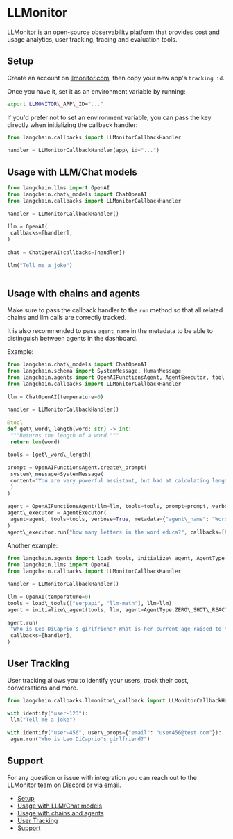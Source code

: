 # LLMonitor

[LLMonitor](https://llmonitor.com?utm_source=langchain&utm_medium=py&utm_campaign=docs) is an open-source observability platform that provides cost and usage analytics, user tracking, tracing and evaluation tools.

## Setup[​](#setup "Direct link to Setup")

Create an account on [llmonitor.com](https://llmonitor.com?utm_source=langchain&utm_medium=py&utm_campaign=docs), then copy your new app's `tracking id`.

Once you have it, set it as an environment variable by running:

```bash
export LLMONITOR\_APP\_ID="..."  

```

If you'd prefer not to set an environment variable, you can pass the key directly when initializing the callback handler:

```python
from langchain.callbacks import LLMonitorCallbackHandler  
  
handler = LLMonitorCallbackHandler(app\_id="...")  

```

## Usage with LLM/Chat models[​](#usage-with-llmchat-models "Direct link to Usage with LLM/Chat models")

```python
from langchain.llms import OpenAI  
from langchain.chat\_models import ChatOpenAI  
from langchain.callbacks import LLMonitorCallbackHandler  
  
handler = LLMonitorCallbackHandler()  
  
llm = OpenAI(  
 callbacks=[handler],  
)  
  
chat = ChatOpenAI(callbacks=[handler])  
  
llm("Tell me a joke")  
  

```

## Usage with chains and agents[​](#usage-with-chains-and-agents "Direct link to Usage with chains and agents")

Make sure to pass the callback handler to the `run` method so that all related chains and llm calls are correctly tracked.

It is also recommended to pass `agent_name` in the metadata to be able to distinguish between agents in the dashboard.

Example:

```python
from langchain.chat\_models import ChatOpenAI  
from langchain.schema import SystemMessage, HumanMessage  
from langchain.agents import OpenAIFunctionsAgent, AgentExecutor, tool  
from langchain.callbacks import LLMonitorCallbackHandler  
  
llm = ChatOpenAI(temperature=0)  
  
handler = LLMonitorCallbackHandler()  
  
@tool  
def get\_word\_length(word: str) -> int:  
 """Returns the length of a word."""  
 return len(word)  
  
tools = [get\_word\_length]  
  
prompt = OpenAIFunctionsAgent.create\_prompt(  
 system\_message=SystemMessage(  
 content="You are very powerful assistant, but bad at calculating lengths of words."  
 )  
)  
  
agent = OpenAIFunctionsAgent(llm=llm, tools=tools, prompt=prompt, verbose=True)  
agent\_executor = AgentExecutor(  
 agent=agent, tools=tools, verbose=True, metadata={"agent\_name": "WordCount"} # <- recommended, assign a custom name  
)  
agent\_executor.run("how many letters in the word educa?", callbacks=[handler])  

```

Another example:

```python
from langchain.agents import load\_tools, initialize\_agent, AgentType  
from langchain.llms import OpenAI  
from langchain.callbacks import LLMonitorCallbackHandler  
  
handler = LLMonitorCallbackHandler()  
  
llm = OpenAI(temperature=0)  
tools = load\_tools(["serpapi", "llm-math"], llm=llm)  
agent = initialize\_agent(tools, llm, agent=AgentType.ZERO\_SHOT\_REACT\_DESCRIPTION, metadata={ "agent\_name": "GirlfriendAgeFinder" }) # <- recommended, assign a custom name  
  
agent.run(  
 "Who is Leo DiCaprio's girlfriend? What is her current age raised to the 0.43 power?",  
 callbacks=[handler],  
)  

```

## User Tracking[​](#user-tracking "Direct link to User Tracking")

User tracking allows you to identify your users, track their cost, conversations and more.

```python
from langchain.callbacks.llmonitor\_callback import LLMonitorCallbackHandler, identify  
  
with identify("user-123"):  
 llm("Tell me a joke")  
  
with identify("user-456", user\_props={"email": "user456@test.com"}):  
 agen.run("Who is Leo DiCaprio's girlfriend?")  

```

## Support[​](#support "Direct link to Support")

For any question or issue with integration you can reach out to the LLMonitor team on [Discord](http://discord.com/invite/8PafSG58kK) or via [email](mailto:vince@llmonitor.com).

- [Setup](#setup)
- [Usage with LLM/Chat models](#usage-with-llmchat-models)
- [Usage with chains and agents](#usage-with-chains-and-agents)
- [User Tracking](#user-tracking)
- [Support](#support)
